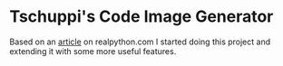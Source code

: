 # Tschuppi's Code Image Generator

Based on an [article](https://realpython.com/python-code-image-generator) on 
realpython.com I started doing this project and extending it with some more 
useful features.


